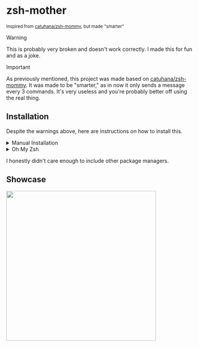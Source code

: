 # zsh-mother
<sup>Inspired from [catuhana/zsh-mommy](https://github.com/catuhana/zsh-mommy), but made "smarter"</sup>

>[!WARNING]
>This is probably very broken and doesn't work correctly. I made this for fun and as a joke.

>[!IMPORTANT]
>As previously mentioned, this project was made based on [catuhana/zsh-mommy](https://github.com/catuhana/zsh-mommy). It was made to be "smarter," as in now it only sends a message every 3 commands. It's very useless and you're probably better off using the real thing.

## Installation
Despite the warnings above, here are instructions on how to install this.
<details>
<summary>Manual Installation</summary>
Clone the repository somewhere. For this example I will be using the home directory.

```sh
git clone https://github.com/nautrw/zsh-mother ~
```

Then, add the following to your `.zshrc` file.

```sh
source ~/zsh-mother/zsh-mother.zsh
```

Finally, reload your shell! **Mother** will be there!
</details>

<details>
<summary>Oh My Zsh</summary>
Clone the repository to `~/.oh-my-zsh/custom`.

```sh
git clone https://github.com/catuhana/zsh-mommy ~/.oh-my-zsh/custom/plugins/zsh-mommy
```

Then add it to the plugins array in your `.zshrc`.

```sh
plugins=(zsh-mommy)
```
</details>

I honestly didn't care enough to include other package managers.

## Showcase
<a href="https://asciinema.org/a/jBggItmNmnmO8GQ4gJAUE9ory" target="_blank"><img src="https://asciinema.org/a/jBggItmNmnmO8GQ4gJAUE9ory.png" width="400" /></a>
